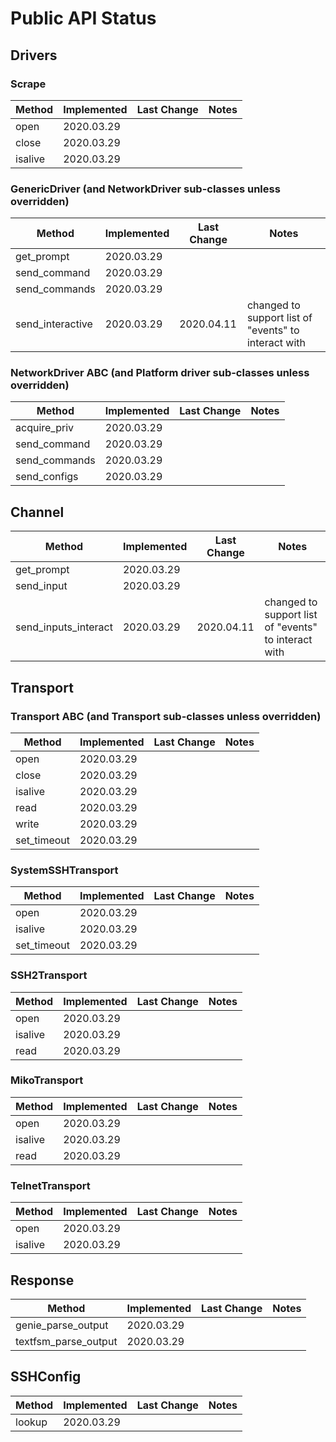 # Public API Status

## Drivers

### Scrape

| Method                       | Implemented | Last Change | Notes                                                     |
|------------------------------|-------------|-------------|-----------------------------------------------------------|
| open                         | 2020.03.29  |             |                                                           |
| close                        | 2020.03.29  |             |                                                           |
| isalive                      | 2020.03.29  |             |                                                           |

### GenericDriver (and NetworkDriver sub-classes unless overridden)

| Method                       | Implemented | Last Change | Notes                                                     |
|------------------------------|-------------|-------------|-----------------------------------------------------------|
| get_prompt                   | 2020.03.29  |             |                                                           |
| send_command                 | 2020.03.29  |             |                                                           |
| send_commands                | 2020.03.29  |             |                                                           |
| send_interactive             | 2020.03.29  | 2020.04.11  | changed to support list of "events" to interact with      |


### NetworkDriver ABC (and Platform driver sub-classes unless overridden)

| Method                       | Implemented | Last Change | Notes                                                     |
|------------------------------|-------------|-------------|-----------------------------------------------------------|
| acquire_priv                 | 2020.03.29  |             |                                                           |
| send_command                 | 2020.03.29  |             |                                                           |
| send_commands                | 2020.03.29  |             |                                                           |
| send_configs                 | 2020.03.29  |             |                                                           |
                          

## Channel

| Method                       | Implemented | Last Change | Notes                                                    |
|------------------------------|-------------|-------------|----------------------------------------------------------|
| get_prompt                   | 2020.03.29  |             |                                                          |
| send_input                   | 2020.03.29  |             |                                                          |
| send_inputs_interact         | 2020.03.29  | 2020.04.11  | changed to support list of "events" to interact with     |


## Transport

### Transport ABC (and Transport sub-classes unless overridden)

| Method                       | Implemented | Last Change | Notes                                                   |
|------------------------------|-------------|-------------|---------------------------------------------------------|
| open                         | 2020.03.29  |             |                                                         |
| close                        | 2020.03.29  |             |                                                         |
| isalive                      | 2020.03.29  |             |                                                         |
| read                         | 2020.03.29  |             |                                                         |
| write                        | 2020.03.29  |             |                                                         |
| set_timeout                  | 2020.03.29  |             |                                                         |

### SystemSSHTransport

| Method                       | Implemented | Last Change | Notes                                                   |
|------------------------------|-------------|-------------|---------------------------------------------------------|
| open                         | 2020.03.29  |             |                                                         |
| isalive                      | 2020.03.29  |             |                                                         |
| set_timeout                  | 2020.03.29  |             |                                                         |

### SSH2Transport

| Method                       | Implemented | Last Change | Notes                                                   |
|------------------------------|-------------|-------------|---------------------------------------------------------|
| open                         | 2020.03.29  |             |                                                         |
| isalive                      | 2020.03.29  |             |                                                         |
| read                         | 2020.03.29  |             |                                                         |

### MikoTransport

| Method                       | Implemented | Last Change | Notes                                                   |
|------------------------------|-------------|-------------|---------------------------------------------------------|
| open                         | 2020.03.29  |             |                                                         |
| isalive                      | 2020.03.29  |             |                                                         |
| read                         | 2020.03.29  |             |                                                         |

### TelnetTransport

| Method                       | Implemented | Last Change | Notes                                                   |
|------------------------------|-------------|-------------|---------------------------------------------------------|
| open                         | 2020.03.29  |             |                                                         |
| isalive                      | 2020.03.29  |             |                                                         |


## Response

| Method                       | Implemented | Last Change | Notes                                                   |
|------------------------------|-------------|-------------|---------------------------------------------------------|
| genie_parse_output           | 2020.03.29  |             |                                                         |
| textfsm_parse_output         | 2020.03.29  |             |                                                         |


## SSHConfig

| Method                       | Implemented | Last Change | Notes                                                   |
|------------------------------|-------------|-------------|---------------------------------------------------------|
| lookup                       | 2020.03.29  |             |                                                         |
